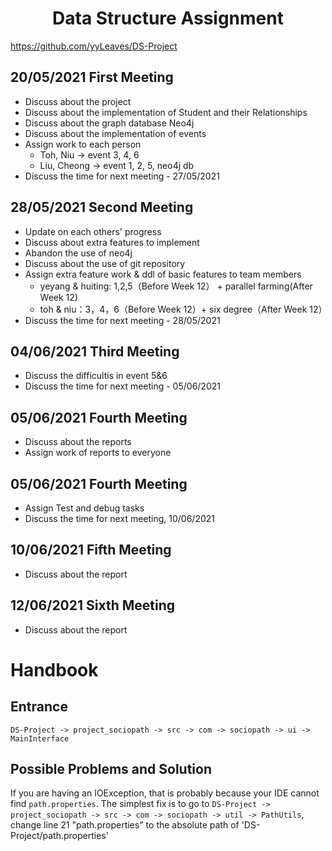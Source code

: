 # <center>Data Structure Assignment</center>
https://github.com/yyLeaves/DS-Project


## 20/05/2021 First Meeting
- Discuss about the project
- Discuss about the implementation of Student and their Relationships
- Discuss about the graph database Neo4j
- Discuss about the implementation of events
- Assign work to each person
  - Toh, Niu -> event 3, 4, 6
  - Liu, Cheong -> event 1, 2, 5, neo4j db
- Discuss the time for next meeting - 27/05/2021

## 28/05/2021 Second Meeting
- Update on each others' progress
- Discuss about extra features to implement
- Abandon the use of neo4j
- Discuss about the use of git repository
- Assign extra feature work & ddl of basic features to team members
  + yeyang & huiting: 1,2,5（Before Week 12） + parallel farming(After Week 12)
  + toh & niu：3，4，6（Before Week 12）+ six degree（After Week 12）
- Discuss the time for next meeting - 28/05/2021

## 04/06/2021 Third Meeting
- Discuss the difficultis in event 5&6
- Discuss the time for next meeting - 05/06/2021


## 05/06/2021 Fourth Meeting
- Discuss about the reports
- Assign work of reports to everyone

## 05/06/2021 Fourth Meeting
- Assign Test and debug tasks
- Discuss the time for next meeting, 10/06/2021

## 10/06/2021 Fifth Meeting
- Discuss about the report

## 12/06/2021 Sixth Meeting
- Discuss about the report

# Handbook

## Entrance

`DS-Project -> project_sociopath -> src -> com -> sociopath -> ui -> MainInterface`

## Possible Problems and Solution

If you are having an IOException, that is probably because your IDE cannot find `path.properties`.
The simplest fix is to go to `DS-Project -> project_sociopath -> src -> com -> sociopath -> util -> PathUtils`, change line 21 "path.properties" to the absolute path of 'DS-Project/path.properties'
